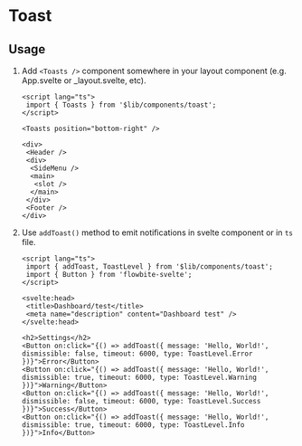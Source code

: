 # Toast

## Usage

1. Add `<Toasts />` component somewhere in your layout component (e.g. App.svelte or \_layout.svelte, etc).

   ```react
   <script lang="ts">
    import { Toasts } from '$lib/components/toast';
   </script>

   <Toasts position="bottom-right" />

   <div>
    <Header />
    <div>
     <SideMenu />
     <main>
      <slot />
     </main>
    </div>
    <Footer />
   </div>
   ```

2. Use `addToast()` method to emit notifications in svelte component or in `ts` file.

   ```react
   <script lang="ts">
    import { addToast, ToastLevel } from '$lib/components/toast';
    import { Button } from 'flowbite-svelte';
   </script>

   <svelte:head>
    <title>Dashboard/test</title>
    <meta name="description" content="Dashboard test" />
   </svelte:head>

   <h2>Settings</h2>
   <Button on:click="{() => addToast({ message: 'Hello, World!', dismissible: false, timeout: 6000, type: ToastLevel.Error })}">Error</Button>
   <Button on:click="{() => addToast({ message: 'Hello, World!', dismissible: true, timeout: 6000, type: ToastLevel.Warning })}">Warning</Button>
   <Button on:click="{() => addToast({ message: 'Hello, World!', dismissible: false, timeout: 6000, type: ToastLevel.Success })}">Success</Button>
   <Button on:click="{() => addToast({ message: 'Hello, World!', dismissible: true, timeout: 6000, type: ToastLevel.Info })}">Info</Button>
   ```
